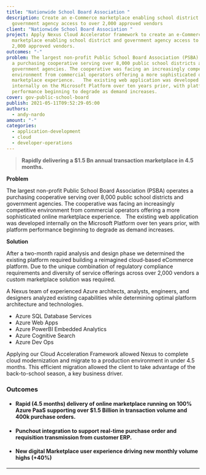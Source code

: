 ```yaml
---
title: "Nationwide School Board Association "
description: Create an e-Commerce marketplace enabling school district and
  government agency access to over 2,000 approved vendors
client: "Nationwide School Board Association "
project: Apply Nexus Cloud Accelerator framework to create an e-Commerce
  marketplace enabling school district and government agency access to over
  2,000 approved vendors.
outcomes: "-"
problem: The largest non-profit Public School Board Association (PSBA) operates
  a purchasing cooperative serving over 8,000 public school districts and
  government agencies. The cooperative was facing an increasingly competitive
  environment from commercial operators offering a more sophisticated online
  marketplace experience.   The existing web application was developed
  internally on the Microsoft Platform over ten years prior, with platform
  performance beginning to degrade as demand increases.
cover: gov-public-school-board
publish: 2021-05-11T09:52:29-05:00
authors:
  - andy-nardo
amount: "-"
categories:
  - application-development
  - cloud
  - developer-operations
---
```

> **Rapidly delivering a $1.5 Bn annual transaction marketplace in 4.5 months.**

**Problem**

The largest non-profit Public School Board Association (PSBA) operates a purchasing cooperative serving over 8,000 public school districts and government agencies. The cooperative was facing an increasingly competitive environment from commercial operators offering a more sophisticated online marketplace experience.   The existing web application was developed internally on the Microsoft Platform over ten years prior, with platform performance beginning to degrade as demand increases.

**Solution**

After a two-month rapid analysis and design phase we determined the existing platform required building a reimagined cloud-based eCommerce platform. Due to the unique combination of regulatory compliance requirements and diversity of service offerings across over 2,000 vendors a custom marketplace solution was required.

 A Nexus team of experienced Azure architects, analysts, engineers, and designers analyzed existing capabilities while determining optimal platform architecture and technologies. 

* Azure SQL Database Services
* Azure Web Apps
* Azure PowerBI Embedded Analytics 
* Azure Cognitive Search
* Azure Dev Ops

Applying our Cloud Acceleration Framework allowed Nexus to complete cloud modernization and migrate to a production environment in under 4.5 months. This efficient migration allowed the client to take advantage of the back-to-school season, a key business driver.

### **Outcomes**

* #### Rapid (4.5 months) delivery of online marketplace running on 100% Azure PaaS supporting over $1.5 Billion in transaction volume and 400k purchase orders.
* #### Punchout integration to support real-time purchase order and requisition transmission from customer ERP.
* #### New digital Marketplace user experience driving new monthly volume highs (+40%)

- - -